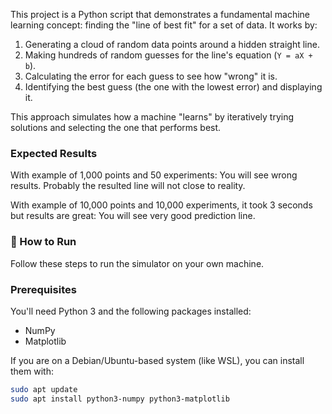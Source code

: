 This project is a Python script that demonstrates a fundamental machine learning concept: finding the "line of best fit" for a set of data. It works by:

1.  Generating a cloud of random data points around a hidden straight line.
2.  Making hundreds of random guesses for the line's equation (`Y = aX + b`).
3.  Calculating the error for each guess to see how "wrong" it is.
4.  Identifying the best guess (the one with the lowest error) and displaying it.

This approach simulates how a machine "learns" by iteratively trying solutions and selecting the one that performs best.


### Expected Results

With example of 1,000 points and 50 experiments:
You will see wrong results. Probably the resulted line will not close to reality.

With example of 10,000 points and 10,000 experiments, it took 3 seconds but results are great:
You will see very good prediction line.


### 🚀 How to Run

Follow these steps to run the simulator on your own machine.


### Prerequisites

You'll need Python 3 and the following packages installed:

-   NumPy
-   Matplotlib

If you are on a Debian/Ubuntu-based system (like WSL), you can install them with:
```bash
sudo apt update
sudo apt install python3-numpy python3-matplotlib
